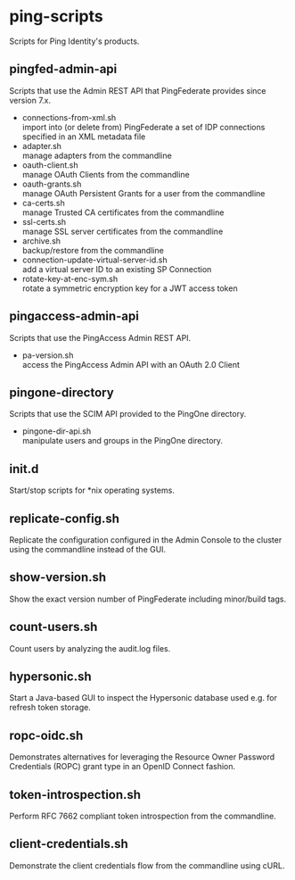 ping-scripts
============

Scripts for Ping Identity's products.

pingfed-admin-api
-----------------
Scripts that use the Admin REST API that PingFederate provides since version 7.x.

- connections-from-xml.sh  
  import into (or delete from) PingFederate a set of IDP connections specified in an XML metadata file
- adapter.sh  
  manage adapters from the commandline
- oauth-client.sh  
  manage OAuth Clients from the commandline
- oauth-grants.sh  
  manage OAuth Persistent Grants for a user from the commandline
- ca-certs.sh  
  manage Trusted CA certificates from the commandline
- ssl-certs.sh  
  manage SSL server certificates from the commandline
- archive.sh  
  backup/restore from the commandline
- connection-update-virtual-server-id.sh  
  add a virtual server ID to an existing SP Connection
- rotate-key-at-enc-sym.sh  
  rotate a symmetric encryption key for a JWT access token

pingaccess-admin-api
-----------------
Scripts that use the PingAccess Admin REST API.

- pa-version.sh  
  access the PingAccess Admin API with an OAuth 2.0 Client

pingone-directory
-----------------
Scripts that use the SCIM API provided to the PingOne directory.

- pingone-dir-api.sh  
  manipulate users and groups in the PingOne directory.

init.d
------
Start/stop scripts for *nix operating systems.

replicate-config.sh
-------------------
Replicate the configuration configured in the Admin Console to the cluster using the
commandline instead of the GUI.

show-version.sh
---------------
Show the exact version number of PingFederate including minor/build tags.

count-users.sh
--------------
Count users by analyzing the audit.log files.

hypersonic.sh
-------------
Start a Java-based GUI to inspect the Hypersonic database used e.g. for refresh token storage.

ropc-oidc.sh
------------
Demonstrates alternatives for leveraging the Resource Owner Password Credentials (ROPC) grant type in an OpenID Connect fashion.

token-introspection.sh
----------------------
Perform RFC 7662 compliant token introspection from the commandline.

client-credentials.sh
---------------------
Demonstrate the client credentials flow from the commandline using cURL.
